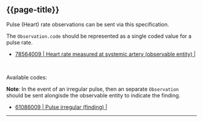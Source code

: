 ## {{page-title}}

Pulse (Heart) rate observations can be sent via this specification.

The `Observation.code` should be represented as a single coded value for a pulse rate.

- [78564009 | Heart rate measured at systemic artery (observable entity) |](https://termbrowser.nhs.uk/?perspective=full&conceptId1=78564009)

<br />

Available codes:

<div class="nhsd-a-box nhsd-a-box--bg-light-blue nhsd-!t-margin-bottom-6 nhsd-t-body">
    <b>Note</b>: In the event of an irregular pulse, then an separate <code>Observation</code> should be sent alongisde the observable entity to indicate the finding.
</div>

- [61086009 | Pulse irregular (finding) |](https://termbrowser.nhs.uk/?perspective=full&conceptId1=61086009)

---
